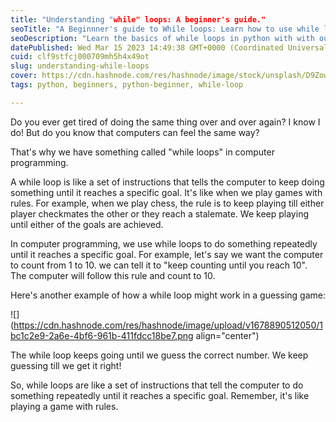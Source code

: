 ```yaml
---
title: "Understanding "while" loops: A beginner's guide."
seoTitle: "A Beginnner's guide to While loops: Learn how to use while loops"
seoDescription: "Learn the basics of while loops in python with with our beginner's guide. Discover how while loops work, when to use them, and see examples of while loops"
datePublished: Wed Mar 15 2023 14:49:38 GMT+0000 (Coordinated Universal Time)
cuid: clf9stfcj000709mh5h4x49ot
slug: understanding-while-loops
cover: https://cdn.hashnode.com/res/hashnode/image/stock/unsplash/D9Zow2REm8U/upload/0de02944e73fa74fa0f731431d23d93f.jpeg
tags: python, beginners, python-beginner, while-loop

---
```


Do you ever get tired of doing the same thing over and over again? I know I do! But do you know that computers can feel the same way?

That's why we have something called "while loops" in computer programming.

A while loop is like a set of instructions that tells the computer to keep doing something until it reaches a specific goal. It's like when we play games with rules. For example, when we play chess, the rule is to keep playing till either player checkmates the other or they reach a stalemate. We keep playing until either of the goals are achieved.

In computer programming, we use while loops to do something repeatedly until it reaches a specific goal. For example, let's say we want the computer to count from 1 to 10. we can tell it to "keep counting until you reach 10". The computer will follow this rule and count to 10.

Here's another example of how a while loop might work in a guessing game:

![](https://cdn.hashnode.com/res/hashnode/image/upload/v1678890512050/1bc1c2e9-2a6e-4bf6-961b-411fdcc18be7.png align="center")

The while loop keeps going until we guess the correct number. We keep guessing till we get it right!

So, while loops are like a set of instructions that tell the computer to do something repeatedly until it reaches a specific goal. Remember, it's like playing a game with rules.